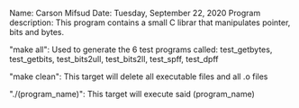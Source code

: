 Name: Carson Mifsud
Date: Tuesday, September 22, 2020
Program description: This program contains a small C librar that manipulates
pointer, bits and bytes.

"make all": Used to generate the 6 test programs called:
test_getbytes, test_getbits, test_bits2ull, test_bits2ll, test_spff, test_dpff

"make clean": This target will delete all executable files and all .o files

"./(program_name)": This target will execute said (program_name)
